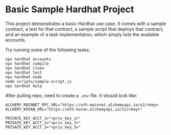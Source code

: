 # Basic Sample Hardhat Project

This project demonstrates a basic Hardhat use case. It comes with a sample contract, a test for that contract, a sample script that deploys that contract, and an example of a task implementation, which simply lists the available accounts.

Try running some of the following tasks:

```shell
npx hardhat accounts
npx hardhat compile
npx hardhat clean
npx hardhat test
npx hardhat node
node scripts/sample-script.js
npx hardhat help
```


After pulling repo, need to create a `.env` file. It should look like:
```
ALCHEMY_MAINNET_RPC_URL="https://eth-mainnet.alchemyapi.io/v2/<key>
ALCHEMY_KOVAN_URL="https://eth-kovan.alchemyapi.io/v2/<key>"

PRIVATE_KEY_ACCT_1="<priv_key_1>"
PRIVATE_KEY_ACCT_2="<priv_key_2>"
PRIVATE_KEY_ACCT_3="<priv_key_3>"
```
